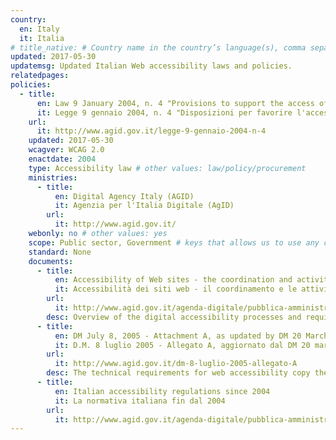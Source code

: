 ```yaml
---
country:
  en: Italy
  it: Italia
# title_native: # Country name in the country’s language(s), comma separated. For Switzerland: Schweiz, Suisse, Svizzera, Svizra
updated: 2017-05-30
updatemsg: Updated Italian Web accessibility laws and policies.
relatedpages:
policies:
  - title:
      en: Law 9 January 2004, n. 4 "Provisions to support the access of disabled people to IT tools" (Stanca Law)
      it: Legge 9 gennaio 2004, n. 4 "Disposizioni per favorire l'accesso dei soggetti disabili agli strumenti informatici" (Legge Stanca)
    url: 
      it: http://www.agid.gov.it/legge-9-gennaio-2004-n-4
    updated: 2017-05-30
    wcagver: WCAG 2.0
    enactdate: 2004
    type: Accessibility law # other values: law/policy/procurement
    ministries: 
      - title: 
          en: Digital Agency Italy (AGID)
          it: Agenzia per l'Italia Digitale (AgID)
        url: 
          it: http://www.agid.gov.it/
    webonly: no # other values: yes
    scope: Public sector, Government # keys that allows us to use any combination
    standard: None
    documents:
      - title: 
          en: Accessibility of Web sites - the coordination and activities for Digital Italy in relation to current regulations
          it: Accessibilità dei siti web - il coordinamento e le attività dell'Agenzia per l'Italia Digitale in relazione alla normativa vigente
        url: 
          it: http://www.agid.gov.it/agenda-digitale/pubblica-amministrazione/accessibilita
        desc: Overview of the digital accessibility processes and requirements concerning web accessibility.
      - title:
          en: DM July 8, 2005 - Attachment A, as updated by DM 20 March 2013
          it: D.M. 8 luglio 2005 - Allegato A, aggiornato dal DM 20 marzo 2013
        url:
          it: http://www.agid.gov.it/dm-8-luglio-2005-allegato-A
        desc: The technical requirements for web accessibility copy the WCAG 2.0 Level AA success criteria and conformance criteria. It expands on use of Web standards for technologies compatible with accessibility by referencing ISO/IEC 15545:2000 (HTML), ISO/IEC 16262:2002 (ECMA-script), and additional W3C standards for HTML 4.01, XHTML 1.0, CSS 1.0, XML, SVG, and SMIL.  More current versions of these standards are also allowable.
      - title: 
          en: Italian accessibility regulations since 2004
          it: La normativa italiana fin dal 2004
        url: 
          it: http://www.agid.gov.it/agenda-digitale/pubblica-amministrazione/accessibilita/normativa
---
```

